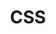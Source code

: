 ---
layout: page
title: CSS
permalink: /category/CSS/
pagination: 
  enabled: true
  category: CSS
---